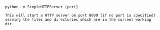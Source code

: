 	python -m SimpleHTTPServer [port]
	
	This will start a HTTP server on port 8000 (if no port is specified) serving the files and directories which are in the current working dir.
	
	
